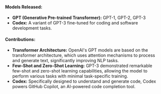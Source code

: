 
#### **Models Released:**
- **GPT (Generative Pre-trained Transformer):** GPT-1, GPT-2, GPT-3
- **Codex:** A variant of GPT-3 fine-tuned for coding and software development tasks.

#### **Contributions:**
- **Transformer Architecture:** OpenAI's GPT models are based on the transformer architecture, which uses attention mechanisms to process and generate text, significantly improving NLP tasks.
- **Few-Shot and Zero-Shot Learning:** GPT-3 demonstrated remarkable few-shot and zero-shot learning capabilities, allowing the model to perform various tasks with minimal task-specific training.
- **Codex:** Specifically designed to understand and generate code, Codex powers GitHub Copilot, an AI-powered code completion tool.